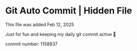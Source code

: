 # Git Auto Commit | Hidden File

This file was added Feb 12, 2025

Just for fun and keeping my daily git commit active 🤪

commit number: 1158837
